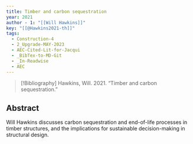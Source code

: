 ```yaml
---
title: Timber and carbon sequestration
year: 2021
author - 1: "[[Will Hawkins]]"
key: "[[@Hawkins2021-th]]"
tags:
  - Construction-4
  - 2_Upgrade-MAY-2023
  - AEC-Cited-Lit-for-Jacqui
  - _BibTex-to-MD-Git
  - _In-Readwise
  - AEC
---
```


> [!Bibliography]
> Hawkins, Will. 2021. “Timber and carbon sequestration.” 

## Abstract
Will Hawkins discusses carbon sequestration and end-of-life processes in timber structures, and the implications for sustainable decision-making in structural design.